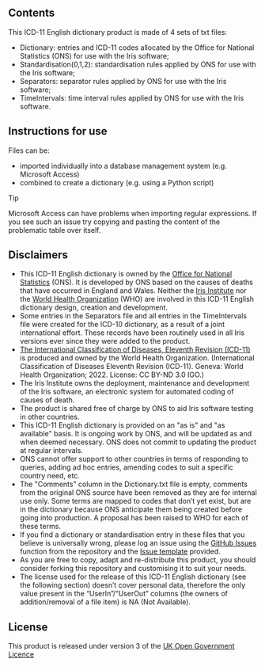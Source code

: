 ## Contents
This ICD-11 English dictionary product is made of 4 sets of txt files:
- Dictionary: entries and ICD-11 codes allocated by the Office for National Statistics (ONS) for use with the Iris software;
- Standardisation(0,1,2): standardisation rules applied by ONS for use with the Iris software;
- Separators: separator rules applied by ONS for use with the Iris software;
- TimeIntervals: time interval rules applied by ONS for use with the Iris software.

## Instructions for use
Files can be:
- imported individually into a database management system (e.g. Microsoft Access)
- combined to create a dictionary (e.g. using a Python script)

> [!TIP]
> Microsoft Access can have problems when importing regular expressions. If you see such an issue try copying and pasting the content of the problematic table over itself.

## Disclaimers
- This ICD-11 English dictionary is owned by the [Office for National Statistics](https://www.ons.gov.uk/) (ONS). It is developed by ONS based on the causes of deaths that have occurred in England and Wales. Neither the [Iris Institute](https://www.bfarm.de/EN/Code-systems/Collaboration-and-projects/Iris-Institute/_node.html) nor the [World Health Organization](https://who.int/) (WHO) are involved in this ICD-11 English dictionary design, creation and development.
- Some entries in the Separators file and all entries in the TimeIntervals file were created for the ICD-10 dictionary, as a result of a joint international effort. These records have been routinely used in all Iris versions ever since they were added to the product.
- [The International Classification of Diseases, Eleventh Revision (ICD-11)](https://icd.who.int/en/) is produced and owned by the World Health Organization. (International Classification of Diseases Eleventh Revision (ICD-11). Geneva: World Health Organization; 2022. License: CC BY-ND 3.0 IGO.)
- The Iris Institute owns the deployment, maintenance and development of the Iris software, an electronic system for automated coding of causes of death.
- The product is shared free of charge by ONS to aid Iris software testing in other countries.
- This ICD-11 English dictionary is provided on an "as is" and "as available" basis. It is ongoing work by ONS, and will be updated as and when deemed necessary. ONS does not commit to updating the product at regular intervals.
- ONS cannot offer support to other countries in terms of responding to queries, adding ad hoc entries, amending codes to suit a specific country need, etc.
- The "Comments" column in the Dictionary.txt file is empty, comments from the original ONS source have been removed as they are for internal use only. Some terms are mapped to codes that don’t yet exist, but are in the dictionary because ONS anticipate them being created before going into production. A proposal has been raised to WHO for each of these terms.
- If you find a dictionary or standardisation entry in these files that you believe is universally wrong, please log an issue using the [GitHub Issues](https://github.com/ONSdigital/icd11-ons-english-dictionary/issues) function from the repository and the [Issue template](https://github.com/ONSdigital/icd11-ons-english-dictionary/issues/new/choose) provided.
- As you are free to copy, adapt and re-distribute this product, you should consider forking this repository and customising it to suit your needs.
- The license used for the release of this ICD-11 English dictionary (see the following section) doesn’t cover personal data, therefore the only value present in the “UserIn”/“UserOut” columns (the owners of addition/removal of a file item) is NA (Not Available).

## License
This product is released under version 3 of the [UK Open Government Licence](https://www.nationalarchives.gov.uk/doc/open-government-licence/version/3/)
